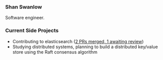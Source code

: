 ### Shan Swanlow
Software engineer. 

### Current Side Projects
- Contributing to elasticsearch ([2 PRs merged, 1 awaiting review](https://github.com/elastic/elasticsearch/pulls/shans96))
- Studying distributed systems, planning to build a distributed key/value store using the Raft consensus algorithm

<!--
**shans96/shans96** is a ✨ _special_ ✨ repository because its `README.md` (this file) appears on your GitHub profile.

Here are some ideas to get you started:

- 🔭 I’m currently working on ...
- 🌱 I’m currently learning ...
- 👯 I’m looking to collaborate on ...
- 🤔 I’m looking for help with ...
- 💬 Ask me about ...
- 📫 How to reach me: ...
- 😄 Pronouns: ...
- ⚡ Fun fact: ...
-->
